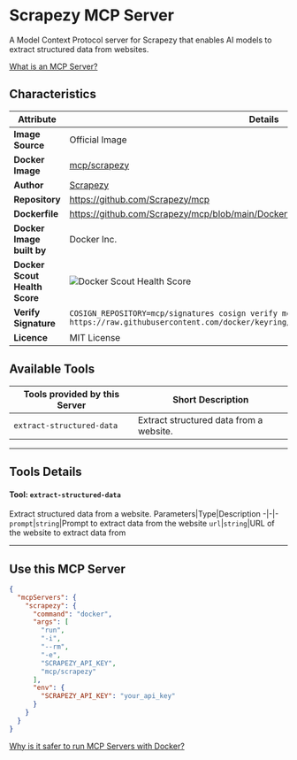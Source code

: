 # Scrapezy MCP Server

A Model Context Protocol server for Scrapezy that enables AI models to extract structured data from websites.

[What is an MCP Server?](https://www.anthropic.com/news/model-context-protocol)

## Characteristics
Attribute|Details|
|-|-|
**Image Source**|Official Image
**Docker Image**|[mcp/scrapezy](https://hub.docker.com/repository/docker/mcp/scrapezy)
**Author**|[Scrapezy](https://github.com/Scrapezy)
**Repository**|https://github.com/Scrapezy/mcp
**Dockerfile**|https://github.com/Scrapezy/mcp/blob/main/Dockerfile
**Docker Image built by**|Docker Inc.
**Docker Scout Health Score**| ![Docker Scout Health Score](https://api.scout.docker.com/v1/policy/insights/org-image-score/badge/mcp/scrapezy)
**Verify Signature**|`COSIGN_REPOSITORY=mcp/signatures cosign verify mcp/scrapezy --key https://raw.githubusercontent.com/docker/keyring/refs/heads/main/public/mcp/latest.pub`
**Licence**|MIT License

## Available Tools
Tools provided by this Server|Short Description
-|-
`extract-structured-data`|Extract structured data from a website.|

---
## Tools Details

#### Tool: **`extract-structured-data`**
Extract structured data from a website.
Parameters|Type|Description
-|-|-
`prompt`|`string`|Prompt to extract data from the website
`url`|`string`|URL of the website to extract data from

---
## Use this MCP Server

```json
{
  "mcpServers": {
    "scrapezy": {
      "command": "docker",
      "args": [
        "run",
        "-i",
        "--rm",
        "-e",
        "SCRAPEZY_API_KEY",
        "mcp/scrapezy"
      ],
      "env": {
        "SCRAPEZY_API_KEY": "your_api_key"
      }
    }
  }
}
```

[Why is it safer to run MCP Servers with Docker?](https://www.docker.com/blog/the-model-context-protocol-simplifying-building-ai-apps-with-anthropic-claude-desktop-and-docker/)
